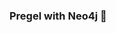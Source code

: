 ### Pregel with Neo4j 🚀



































































































































 




































































































































































































































































































